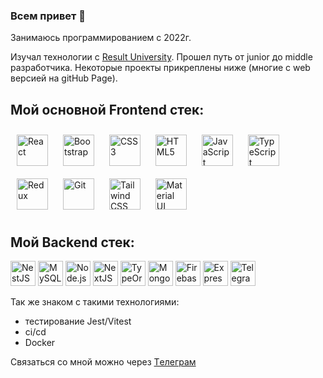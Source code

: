 ### Всем привет 👋

Занимаюсь программированием с 2022г.

 Изучал технологии с [Result University](https://result.school/). Прошел путь от junior до middle разработчика.
 Некоторые проекты прикреплены ниже (многие с web версией на gitHub Page).

## Мой основной Frontend стек:

<div>  
<a href="https://reactjs.org/" target="_blank"><img style="margin: 10px" src="https://profilinator.rishav.dev/skills-assets/react-original-wordmark.svg" alt="React" height="50" /></a>  
<a href="https://getbootstrap.com/docs/3.4/javascript/" target="_blank"><img style="margin: 10px" src="https://profilinator.rishav.dev/skills-assets/bootstrap-plain.svg" alt="Bootstrap" height="50" /></a>  
<a href="https://www.w3schools.com/css/" target="_blank"><img style="margin: 10px" src="https://profilinator.rishav.dev/skills-assets/css3-original-wordmark.svg" alt="CSS3" height="50" /></a>  
<a href="https://en.wikipedia.org/wiki/HTML5" target="_blank"><img style="margin: 10px" src="https://profilinator.rishav.dev/skills-assets/html5-original-wordmark.svg" alt="HTML5" height="50" /></a>  
<a href="https://www.javascript.com/" target="_blank"><img style="margin: 10px" src="https://profilinator.rishav.dev/skills-assets/javascript-original.svg" alt="JavaScript" height="50" /></a>  
<a href="https://www.typescriptlang.org/" target="_blank"><img style="margin: 10px" src="https://profilinator.rishav.dev/skills-assets/typescript-original.svg" alt="TypeScript" height="50" /></a>  
<a href="https://redux.js.org/" target="_blank"><img style="margin: 10px" src="https://profilinator.rishav.dev/skills-assets/redux-original.svg" alt="Redux" height="50" /></a>  
<a href="https://github.com/" target="_blank"><img style="margin: 10px" src="https://profilinator.rishav.dev/skills-assets/git-scm-icon.svg" alt="Git" height="50" /></a>  
<a href="https://www.tailwindcss.com/" target="_blank"><img style="margin: 10px" src="https://profilinator.rishav.dev/skills-assets/tailwindcss.svg" alt="Tailwind CSS" height="50" /></a>  
<a href="https://mui.com/" target="_blank"><img style="margin: 10px" src="https://profilinator.rishav.dev/skills-assets/mui.png" alt="Material UI" height="50" /></a>  
 </div>

## Мой Backend стек:
<div>
<a href="https://nestjs.com/" target="_blank"><img style=`pading:${50}px` src="https://profilinator.rishav.dev/skills-assets/nestjs.svg" alt="NestJS" height="40" /></a>  
<a href="https://www.mysql.com/" target="_blank"><img style=`margin: ${10}px` src="https://profilinator.rishav.dev/skills-assets/mysql-original-wordmark.svg" alt="MySQL" height="40" /></a>  
<a href="https://nodejs.org/" target="_blank"><img style=`margin: ${10}px` src="https://profilinator.rishav.dev/skills-assets/nodejs-original-wordmark.svg" alt="Node.js" height="40" /></a>  
<a href="https://nextjs.org/" target="_blank"><img style=`margin: ${10}px` src="https://profilinator.rishav.dev/skills-assets/nextjs.png" alt="NextJS" height="40" /></a>  
  <a href="https://typeorm.io/" target="_blank"><img style=`margin: ${10}px` src="https://typeorm.io/img/typeorm-icon-colored.png" alt="TypeOrm" height="40" /></a>
<!-- <a href="https://www.prisma.io/" target="_blank"><img style="margin: 10px" src="https://profilinator.rishav.dev/skills-assets/prisma.png" alt="Prisma" height="40" /></a>   -->
<a href="https://www.mongodb.com/" target="_blank"><img style=`margin: ${10}px` src="https://profilinator.rishav.dev/skills-assets/mongodb-original-wordmark.svg" alt="MongoDB" height="40" /></a>  
<a href="https://firebase.google.com/" target="_blank"><img style=`margin: ${10}px` src="https://profilinator.rishav.dev/skills-assets/firebase.png" alt="Firebase" height="40" /></a>  
<a href="https://expressjs.com/" target="_blank"><img style=`margin: ${10}px` src="https://profilinator.rishav.dev/skills-assets/express-original-wordmark.svg" alt="Express.js" height="40" /></a>
 <a href="https://web.telegram.org/k/" target="_blank"><img style=`margin: ${10}px` src="https://upload.wikimedia.org/wikipedia/commons/8/82/Telegram_logo.svg" alt="Telegram.js" height="40" /></a>
</div>

 Так же знаком с такими технологиями:
  - тестирование Jest/Vitest
  - ci/cd
  - Docker

Связаться со мной можно через  [Tелеграм](https://t.me/Fillinius)
  
<!--
[![Anurag's GitHub stats](https://github-readme-stats.vercel.app/api?Fillinius=anuraghazra)](https://github.com/anuraghazra/github-readme-stats)

![Anurag's GitHub stats](https://github-readme-stats.vercel.app/api?fillinius=anuraghazra&show_icons=true&theme=onedark)
-->
<!--
**Fillinius/Fillinius** is a ✨ _special_ ✨ repository because its `README.md` (this file) appears on your GitHub profile.

Here are some ideas to get you started:

- 🔭 I’m currently working on ...
- 🌱 I’m currently learning ...
- 👯 I’m looking to collaborate on ...
- 🤔 I’m looking for help with ...
- 💬 Ask me about ...
- 📫 How to reach me: ...
- 😄 Pronouns: ...
- ⚡ Fun fact: ...
-->
